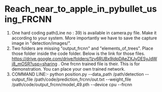 # Reach_near_to_apple_in_pybullet_using_FRCNN

1) One hard coding path(Line no : 39) is available in camera.py file. Make it according to your system. More importantly we have to save the capture image in "detection/images/". 
3) Two folders are missing "output_frcnn" and "elements_of_trees". Place those folder inside the code folder. Below is the link for those files. 
 https://drive.google.com/drive/folders/1zy6RUBx9idpDAeZXJyDESyJdWj8_mOSR?usp=sharing
  . One frcnn trained file is their. This is for demonstration. You can place your own trained network.
2) COMMAND LINE:-
python position.py  --data_path /path/detection --output_file /path/code/prediction_frcnn/out.txt --weight_file /path/code/output_frcnn/model_49.pth --device cpu --frcnn
